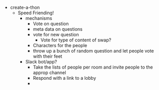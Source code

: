 - create-a-thon
	- Speed Friending!
		- mechanisms
			- Vote on question
			- meta data on questions
			- vote for new question
				- Vote for type of content of swap?
			- Characters for the people
			- throw up a bunch of random question and let people vote with their feet
		- Slack bot/app?
			- Take the lists of people per room and invite people to the approp channel
			- Respond with a link to a lobby
			-